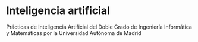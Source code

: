 # Inteligencia artificial

Prácticas de Inteligencia Artificial del Doble Grado de Ingeniería Informática y Matemáticas por la Universidad Autónoma de Madrid
